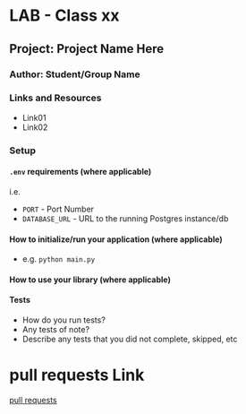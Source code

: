 # LAB - Class xx

## Project: Project Name Here

### Author: Student/Group Name

### Links and Resources

- Link01
- Link02

### Setup

#### `.env` requirements (where applicable)

i.e.

- `PORT` - Port Number
- `DATABASE_URL` - URL to the running Postgres instance/db

#### How to initialize/run your application (where applicable)

- e.g. `python main.py`

#### How to use your library (where applicable)

#### Tests

- How do you run tests?
- Any tests of note?
- Describe any tests that you did not complete, skipped, etc

# pull requests Link
[pull requests](https://github.com/omarali1997/madlib-cli/pull/1)